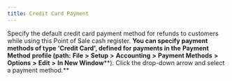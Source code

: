 ```yaml
---
title: Credit Card Payment
---
```



Specify the default credit  card payment method for refunds to customers while using this Point of  Sale cash register. **You 
 can specify payment methods of type 'Credit Card', defined for payments 
 in the** **Payment Method** **profile (path:** **File** **&gt;** **Setup** **&gt;** **Accounting** **&gt;** **Payment Methods** **&gt;** **Options** **&gt;** **Edit** **&gt;** **In New Window****). Click the drop-down  arrow and select a payment method.**
